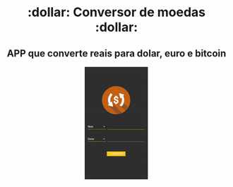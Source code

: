 <h1 align="center">:dollar: Conversor de moedas :dollar:</h1> 
<h2 align="center">APP que converte reais para dolar, euro e bitcoin </h2>
<p align="center"><img src="ezgif.com-gif-maker.gif"/></p>
